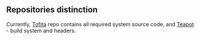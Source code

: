 ## Repositories distinction

Currently, [Tofita](https://github.com/GreenteaOS/Tofita) repo contains all required system source code, and [Teapot](https://github.com/GreenteaOS/Teapot) - build system and headers.
